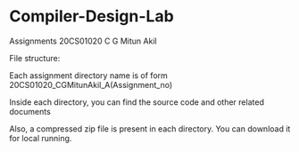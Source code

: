 # Compiler-Design-Lab
Assignments 20CS01020 C G Mitun Akil

File structure:

Each assignment directory name is of form 20CS01020_CGMitunAkil_A(Assignment_no)

Inside each directory, you can find the source code and other related documents

Also, a compressed zip file is present in each directory. You can download it for local running.
